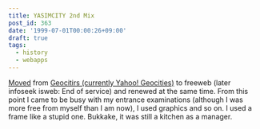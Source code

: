 ```yaml
---
title: YASIMCITY 2nd Mix
post_id: 363
date: '1999-07-01T00:00:26+09:00'
draft: true
tags:
  - history
  - webapps
---
```


[Moved](http://geocities.yahoo.co.jp/) from [Geocitirs (currently Yahoo! Geocities)](http://geocities.yahoo.co.jp/) to freeweb (later infoseek isweb: End of service) and renewed at the same time. From this point I came to be busy with my entrance examinations (although I was more free from myself than I am now), I used graphics and so on. I used a frame like a stupid one. Bukkake, it was still a kitchen as a manager.
